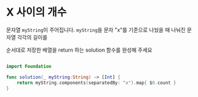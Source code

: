 X 사이의 개수
===============

문자열 `myString`이 주어집니다. `myString`을 문자 "x"를 기준으로 나눴을 때 나눠진 문자열 각각의 길이를 

순서대로 저장한 배열을 return 하는 solution 함수를 완성해 주세요

```swift 

import Foundation

func solution(_ myString:String) -> [Int] {
    return myString.components(separatedBy: "x").map{ $0.count }
}

```
